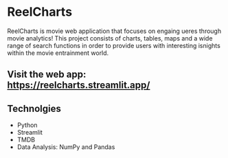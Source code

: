 # ReelCharts
ReelCharts is movie web application that focuses on engaing ueres through movie analytics! This project consists of charts, tables, maps and a wide range of search functions in order to provide users with interesting isnights within the movie entrainment world. 

## Visit the web app: https://reelcharts.streamlit.app/

## Technolgies
- Python
- Streamlit
- TMDB
- Data Analysis: NumPy and Pandas
